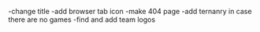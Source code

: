 -change title
-add browser tab icon
-make 404 page
-add ternanry in case there are no games
-find and add team logos
